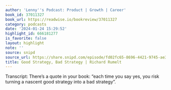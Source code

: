```yaml
---
author: 'Lenny''s Podcast: Product | Growth | Career'
book_id: 37011327
book_url: https://readwise.io/bookreview/37011327
category: podcasts
date: '2024-01-24 15:29:52'
highlight_id: 666181277
is_favorite: false
layout: highlight
note: ''
source: snipd
source_url: https://share.snipd.com/episode/fd02fc65-8696-4421-9745-ae3e3b3a29e4
title: Good Strategy, Bad Strategy | Richard Rumelt
---
```


Transcript:
There’s a quote in your book: “each time you say yes, you risk turning a nascent good strategy into a bad strategy”.